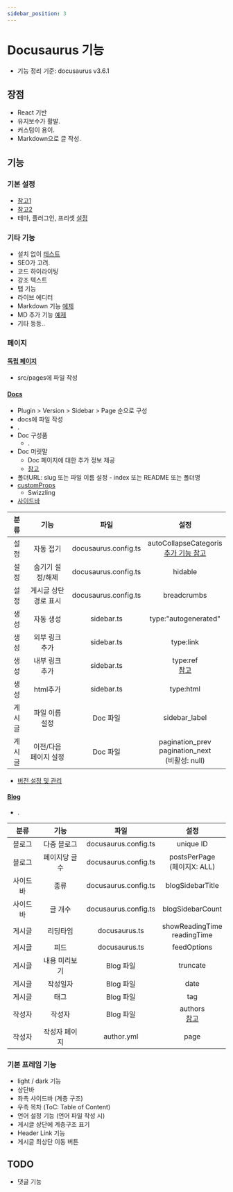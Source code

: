 ```yaml
---
sidebar_position: 3
---
```

# Docusaurus 기능
* 기능 정리 기준: docusaurus v3.6.1
## 장점
* React 기반
* 유지보수가 활발.
* 커스텀이 용이.
* Markdown으로 글 작성.
## 기능
### 기본 설정
* [참고1](https://github.com/4Tel/4Tel.github.io/blob/main/docusaurus.config.ts)
* [참고2](https://docusaurus.io/docs/configuration)
* 테마, 플러그인, 프리셋 [설정](https://docusaurus.io/docs/configuration#theme-plugin-and-preset-configurations)
### 기타 기능
* 설치 없이 [테스트](https://docusaurus.io/docs/playground)
* SEO가 고려.
* 코드 하이라이팅
* 강조 텍스트
* 탭 기능
* 라이브 에디터
* Markdown 기능 [예제](../../tuto/md/md)
* MD 추가 기능 [예제](<../../Example/Docusaurus MDX>)
* 기타 등등..
### 페이지
#### [독립 페이지](https://docusaurus.io/docs/creating-pages)
* src/pages에 파일 작성
#### [Docs](https://docusaurus.io/docs/docs-introduction)
* Plugin > Version > Sidebar > Page 순으로 구성
* docs에 파일 작성
* <Glossary id="docs-main"/>.
* Doc 구성품
    * <Glossary id="docs-partial"/>.
* Doc 머릿말
    * Doc 페이지에 대한 추가 정보 제공
    * [참고](https://docusaurus.io/docs/api/plugins/@docusaurus/plugin-content-docs#markdown-front-matter)
* 폴더URL: slug 또는 파일 이름 설정 - index 또는 README 또는 폴더명
* [customProps](https://docusaurus.io/docs/sidebar#passing-custom-props)
    * Swizzling
* [사이드바](https://docusaurus.io/docs/sidebar)

분류|기능|파일|설정
:-:|:-:|:-:|:-:
설정|자동 접기|docusaurus.config.ts|autoCollapseCategoris<br/>[추가 기능 참고](https://docusaurus.io/docs/sidebar/items#collapsible-categories)
설정|숨기기 설정/해제|docusaurus.config.ts|hidable
설정|게시글 상단 경로 표시|docusaurus.config.ts|breadcrumbs
생성|자동 생성|sidebar.ts|type:"autogenerated"
생성|외부 링크 추가|sidebar.ts|type:link
생성|내부 링크 추가|sidebar.ts|type:ref<br/>[참고](https://docusaurus.io/docs/sidebar/multiple-sidebars#sidebar-item-ref)
생성|html추가|sidebar.ts|type:html
게시글|파일 이름 설정|Doc 파일|sidebar_label
게시글|이전/다음 페이지 설정|Doc 파일|pagination_prev<br/>pagination_next<br/>(비활성: null)
* [버전 설정 및 관리](https://docusaurus.io/docs/versioning)
#### [Blog](https://docusaurus.io/docs/blog)
* <Glossary id="blog-main"/>.

분류|기능|파일|설정
:-:|:-:|:-:|:-:
블로그|다중 블로그|docusaurus.config.ts|unique ID
블로그|페이지당 글 수|docusaurus.config.ts|postsPerPage<br/>(페이지X: ALL)
사이드바|종류|docusaurus.config.ts|blogSidebarTitle
사이드바|글 개수|docusaurus.config.ts|blogSidebarCount
게시글|리딩타임|docusaurus.ts|showReadingTime<br/>readingTime
게시글|피드|docusaurus.ts|feedOptions
게시글|내용 미리보기|Blog 파일|truncate
게시글|작성일자|Blog 파일|date
게시글|태그|Blog 파일|tag
작성자|작성자|Blog 파일|authors<br/>[참고](https://docusaurus.io/docs/blog#global-authors)
작성자|작성자 페이지|author.yml|page

### 기본 프레임 기능
* light / dark 기능
* 상단바
* 좌측 사이드바 (계층 구조)
* 우측 목차 (ToC: Table of Content)
* 언어 설정 기능 (언어 파일 작성 시)
* 게시글 상단에 계층구조 표기
* Header Link 기능
* 게시글 최상단 이동 버튼
## TODO
* 댓글 기능
